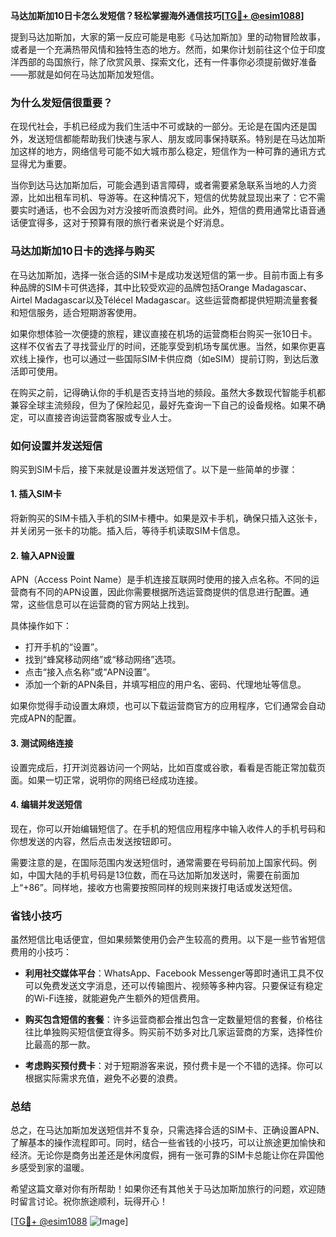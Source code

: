 **马达加斯加10日卡怎么发短信？轻松掌握海外通信技巧[[TG💪+ @esim1088](https://t.me/s/esim1088)]**

提到马达加斯加，大家的第一反应可能是电影《马达加斯加》里的动物冒险故事，或者是一个充满热带风情和独特生态的地方。然而，如果你计划前往这个位于印度洋西部的岛国旅行，除了欣赏风景、探索文化，还有一件事你必须提前做好准备——那就是如何在马达加斯加发短信。

### **为什么发短信很重要？**

在现代社会，手机已经成为我们生活中不可或缺的一部分。无论是在国内还是国外，发送短信都能帮助我们快速与家人、朋友或同事保持联系。特别是在马达加斯加这样的地方，网络信号可能不如大城市那么稳定，短信作为一种可靠的通讯方式显得尤为重要。

当你到达马达加斯加后，可能会遇到语言障碍，或者需要紧急联系当地的人力资源，比如出租车司机、导游等。在这种情况下，短信的优势就显现出来了：它不需要实时通话，也不会因为对方没接听而浪费时间。此外，短信的费用通常比语音通话便宜得多，这对于预算有限的旅行者来说是个好消息。

### **马达加斯加10日卡的选择与购买**

在马达加斯加，选择一张合适的SIM卡是成功发送短信的第一步。目前市面上有多种品牌的SIM卡可供选择，其中比较受欢迎的品牌包括Orange Madagascar、Airtel Madagascar以及Télécel Madagascar。这些运营商都提供短期流量套餐和短信服务，适合短期游客使用。

如果你想体验一次便捷的旅程，建议直接在机场的运营商柜台购买一张10日卡。这样不仅省去了寻找营业厅的时间，还能享受到机场专属优惠。当然，如果你更喜欢线上操作，也可以通过一些国际SIM卡供应商（如eSIM）提前订购，到达后激活即可使用。

在购买之前，记得确认你的手机是否支持当地的频段。虽然大多数现代智能手机都兼容全球主流频段，但为了保险起见，最好先查询一下自己的设备规格。如果不确定，可以直接咨询运营商客服或专业人士。

### **如何设置并发送短信**

购买到SIM卡后，接下来就是设置并发送短信了。以下是一些简单的步骤：

#### **1. 插入SIM卡**
将新购买的SIM卡插入手机的SIM卡槽中。如果是双卡手机，确保只插入这张卡，并关闭另一张卡的功能。插入后，等待手机读取SIM卡信息。

#### **2. 输入APN设置**
APN（Access Point Name）是手机连接互联网时使用的接入点名称。不同的运营商有不同的APN设置，因此你需要根据所选运营商提供的信息进行配置。通常，这些信息可以在运营商的官方网站上找到。

具体操作如下：
- 打开手机的“设置”。
- 找到“蜂窝移动网络”或“移动网络”选项。
- 点击“接入点名称”或“APN设置”。
- 添加一个新的APN条目，并填写相应的用户名、密码、代理地址等信息。

如果你觉得手动设置太麻烦，也可以下载运营商官方的应用程序，它们通常会自动完成APN的配置。

#### **3. 测试网络连接**
设置完成后，打开浏览器访问一个网站，比如百度或谷歌，看看是否能正常加载页面。如果一切正常，说明你的网络已经成功连接。

#### **4. 编辑并发送短信**
现在，你可以开始编辑短信了。在手机的短信应用程序中输入收件人的手机号码和你想发送的内容，然后点击发送按钮即可。

需要注意的是，在国际范围内发送短信时，通常需要在号码前加上国家代码。例如，中国大陆的手机号码是13位数，而在马达加斯加发送时，需要在前面加上“+86”。同样地，接收方也需要按照同样的规则来拨打电话或发送短信。

### **省钱小技巧**

虽然短信比电话便宜，但如果频繁使用仍会产生较高的费用。以下是一些节省短信费用的小技巧：

- **利用社交媒体平台**：WhatsApp、Facebook Messenger等即时通讯工具不仅可以免费发送文字消息，还可以传输图片、视频等多种内容。只要保证有稳定的Wi-Fi连接，就能避免产生额外的短信费用。
  
- **购买包含短信的套餐**：许多运营商都会推出包含一定数量短信的套餐，价格往往比单独购买短信便宜得多。购买前不妨多对比几家运营商的方案，选择性价比最高的那一款。

- **考虑购买预付费卡**：对于短期游客来说，预付费卡是一个不错的选择。你可以根据实际需求充值，避免不必要的浪费。

### **总结**

总之，在马达加斯加发送短信并不复杂，只需选择合适的SIM卡、正确设置APN、了解基本的操作流程即可。同时，结合一些省钱的小技巧，可以让旅途更加愉快和经济。无论你是商务出差还是休闲度假，拥有一张可靠的SIM卡总能让你在异国他乡感受到家的温暖。

希望这篇文章对你有所帮助！如果你还有其他关于马达加斯加旅行的问题，欢迎随时留言讨论。祝你旅途顺利，玩得开心！

[[TG💪+ @esim1088](https://t.me/s/esim1088) ![Image](https://i.postimg.cc/4NQfJmqS/Snipaste-2025-05-13-00-14-12.png)]